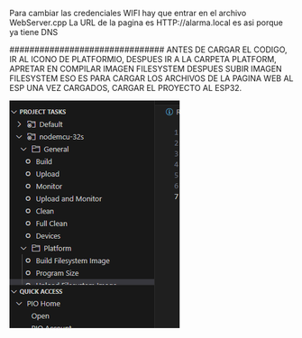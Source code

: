 Para cambiar las credenciales WIFI hay que entrar en el archivo WebServer.cpp
La URL de la pagina es HTTP://alarma.local   es asi porque ya tiene DNS


###############################
ANTES DE CARGAR EL CODIGO, IR AL ICONO DE PLATFORMIO, DESPUES IR A LA CARPETA PLATFORM, APRETAR EN COMPILAR IMAGEN FILESYSTEM
DESPUES SUBIR IMAGEN FILESYSTEM
ESO ES PARA CARGAR LOS ARCHIVOS DE LA PAGINA WEB AL ESP
UNA VEZ CARGADOS, CARGAR EL PROYECTO AL ESP32.

![alt text](image.png)